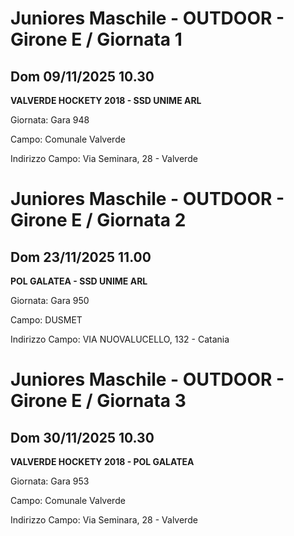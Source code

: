 # Juniores Maschile - OUTDOOR  - Girone E / Giornata 1
## Dom 09/11/2025 10.30

<strong>VALVERDE HOCKETY 2018 - SSD UNIME ARL</strong>

Giornata: Gara 948

Campo: Comunale Valverde 

Indirizzo Campo:  Via Seminara, 28 - Valverde


# Juniores Maschile - OUTDOOR  - Girone E / Giornata 2
## Dom 23/11/2025 11.00

<strong>POL GALATEA - SSD UNIME ARL</strong>

Giornata: Gara 950

Campo: DUSMET 

Indirizzo Campo:  VIA NUOVALUCELLO, 132 - Catania


# Juniores Maschile - OUTDOOR  - Girone E / Giornata 3
## Dom 30/11/2025 10.30

<strong>VALVERDE HOCKETY 2018 - POL GALATEA</strong>

Giornata: Gara 953

Campo: Comunale Valverde 

Indirizzo Campo:  Via Seminara, 28 - Valverde



